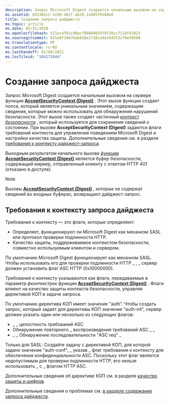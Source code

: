 ```yaml
---
description: Запрос Microsoft Digest создается начальным вызовом на сервере функции AcceptSecurityContext (Digest).
ms.assetid: d33383c2-5c0d-401f-ab28-2a985f6508e0
title: Создание запроса дайджеста
ms.topic: article
ms.date: 05/31/2018
ms.openlocfilehash: 511ec4f01c90acf08669835f9728cc711dfd1023
ms.sourcegitcommit: 831e8f3db78ab820e1710cede244553c70e50500
ms.translationtype: MT
ms.contentlocale: ru-RU
ms.lasthandoff: 01/08/2021
ms.locfileid: "104272044"
---
```

# <a name="generating-the-digest-challenge"></a>Создание запроса дайджеста

Запрос Microsoft Digest создается начальным вызовом на сервере функции [**AcceptSecurityContext (Digest)**](/windows/win32/api/sspi/nf-sspi-acceptsecuritycontext) . Этот вызов функции создает nonce, который является уникальным значением, содержащим сведения, которые можно использовать для обнаружения нарушений безопасности. Этот вызов также создает частичный [*контекст безопасности*](/windows/desktop/SecGloss/s-gly) , который используется для сохранения сведений о состоянии. При вызове **AcceptSecurityContext (Digest)** задаются флаги требований контекста для управления поведением Microsoft Digest и настройки качества защиты. Дополнительные сведения см. в разделе [требования к контексту дайджест-запроса](#digest-challenge-context-requirements).

Выходным результатом начального вызова [*функции*](/windows/desktop/SecGloss/c-gly) [**AcceptSecurityContext (Digest)**](/windows/win32/api/sspi/nf-sspi-acceptsecuritycontext) является буфер безопасности, содержащий маркер, отправленный клиенту с ответом HTTP 401 (отказано в доступе).

> [!Note]  
> Вызовы [**AcceptSecurityContext (Digest)**](/windows/win32/api/sspi/nf-sspi-acceptsecuritycontext) , которые не содержат сведений во входных буферах, возвращают дайджест-запрос.

 

## <a name="digest-challenge-context-requirements"></a>Требования к контексту запроса дайджеста

Требования к контексту — это флаги, которые определяют:

-   Определяет, функционируют ли Microsoft Digest как механизм SASL или протокол проверки подлинности HTTP.
-   Качество защиты, поддерживаемое контекстом безопасности, совместно используемым клиентом и сервером.

По умолчанию Microsoft Digest функционирует как механизм SASL. Чтобы использовать его для проверки подлинности HTTP \_ , \_ сервер должен установить флаг ASC HTTP (0x10000000).

Требования к контексту указываются как флаги, передаваемые в параметр *фконтекстрек* функции [**AcceptSecurityContext (Digest)**](/windows/win32/api/sspi/nf-sspi-acceptsecuritycontext) . Флаги влияют на качество защиты контекста безопасности, управляя директивой КОП в задаче запроса.

По умолчанию директива КОП имеет значение "auth". Чтобы создать запрос, который задает для директивы КОП значение "auth-int", сервер должен указать один или несколько из следующих флагов:

-   \_ \_ целостность требований ASC
-   Обнаружение повторного \_ воспроизведения требований ASC \_ \_
-   \_ \_ Обнаружение последовательности "ASC req" \_

Только для SASL: Создайте задачу с директивой КОП, для которой задано значение "auth-conf", \_ указав \_ флаг требования к контексту для обеспечения конфиденциальности ASC. Поскольку этот флаг является недопустимым для проверки подлинности HTTP, его нельзя использовать \_ с \_ флагом HTTP ASC.

Дополнительные сведения об директиве КОП см. в разделе [качество защиты и шифров](quality-of-protection-and-ciphers.md).

Дополнительные сведения о проблемах см. [в разделе содержание запроса дайджеста](contents-of-a-digest-challenge.md).

 

 
